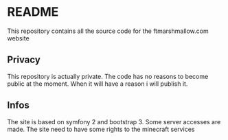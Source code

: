 # README #
This repository contains all the source code for the ftmarshmallow.com website

## Privacy ##

This repository is actually private. The code has no reasons to become public at the moment. When it will have a reason i will publish it.

## Infos ##

The site is based on symfony 2 and bootstrap 3. Some server accesses are made. The site need to have some rights to the minecraft services